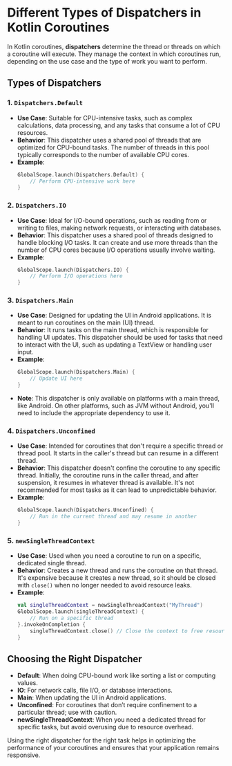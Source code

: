 
# Different Types of Dispatchers in Kotlin Coroutines

In Kotlin coroutines, **dispatchers** determine the thread or threads on which a coroutine will execute. They manage the context in which coroutines run, depending on the use case and the type of work you want to perform.

## Types of Dispatchers

### 1. `Dispatchers.Default`
- **Use Case**: Suitable for CPU-intensive tasks, such as complex calculations, data processing, and any tasks that consume a lot of CPU resources.
- **Behavior**: This dispatcher uses a shared pool of threads that are optimized for CPU-bound tasks. The number of threads in this pool typically corresponds to the number of available CPU cores.
- **Example**:
    ```kotlin
    GlobalScope.launch(Dispatchers.Default) {
        // Perform CPU-intensive work here
    }
    ```

### 2. `Dispatchers.IO`
- **Use Case**: Ideal for I/O-bound operations, such as reading from or writing to files, making network requests, or interacting with databases.
- **Behavior**: This dispatcher uses a shared pool of threads designed to handle blocking I/O tasks. It can create and use more threads than the number of CPU cores because I/O operations usually involve waiting.
- **Example**:
    ```kotlin
    GlobalScope.launch(Dispatchers.IO) {
        // Perform I/O operations here
    }
    ```

### 3. `Dispatchers.Main`
- **Use Case**: Designed for updating the UI in Android applications. It is meant to run coroutines on the main (UI) thread.
- **Behavior**: It runs tasks on the main thread, which is responsible for handling UI updates. This dispatcher should be used for tasks that need to interact with the UI, such as updating a TextView or handling user input.
- **Example**:
    ```kotlin
    GlobalScope.launch(Dispatchers.Main) {
        // Update UI here
    }
    ```
- **Note**: This dispatcher is only available on platforms with a main thread, like Android. On other platforms, such as JVM without Android, you'll need to include the appropriate dependency to use it.

### 4. `Dispatchers.Unconfined`
- **Use Case**: Intended for coroutines that don't require a specific thread or thread pool. It starts in the caller's thread but can resume in a different thread.
- **Behavior**: This dispatcher doesn't confine the coroutine to any specific thread. Initially, the coroutine runs in the caller thread, and after suspension, it resumes in whatever thread is available. It's not recommended for most tasks as it can lead to unpredictable behavior.
- **Example**:
    ```kotlin
    GlobalScope.launch(Dispatchers.Unconfined) {
        // Run in the current thread and may resume in another
    }
    ```

### 5. `newSingleThreadContext`
- **Use Case**: Used when you need a coroutine to run on a specific, dedicated single thread.
- **Behavior**: Creates a new thread and runs the coroutine on that thread. It's expensive because it creates a new thread, so it should be closed with `close()` when no longer needed to avoid resource leaks.
- **Example**:
    ```kotlin
    val singleThreadContext = newSingleThreadContext("MyThread")
    GlobalScope.launch(singleThreadContext) {
        // Run on a specific thread
    }.invokeOnCompletion { 
        singleThreadContext.close() // Close the context to free resources
    }
    ```

## Choosing the Right Dispatcher
- **Default**: When doing CPU-bound work like sorting a list or computing values.
- **IO**: For network calls, file I/O, or database interactions.
- **Main**: When updating the UI in Android applications.
- **Unconfined**: For coroutines that don’t require confinement to a particular thread; use with caution.
- **newSingleThreadContext**: When you need a dedicated thread for specific tasks, but avoid overusing due to resource overhead.

Using the right dispatcher for the right task helps in optimizing the performance of your coroutines and ensures that your application remains responsive.
